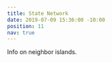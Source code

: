 ```yaml
---
title: State Network
date: 2019-07-09 15:36:00 -10:00
position: 11
nav: true
---
```


Info on neighbor islands.